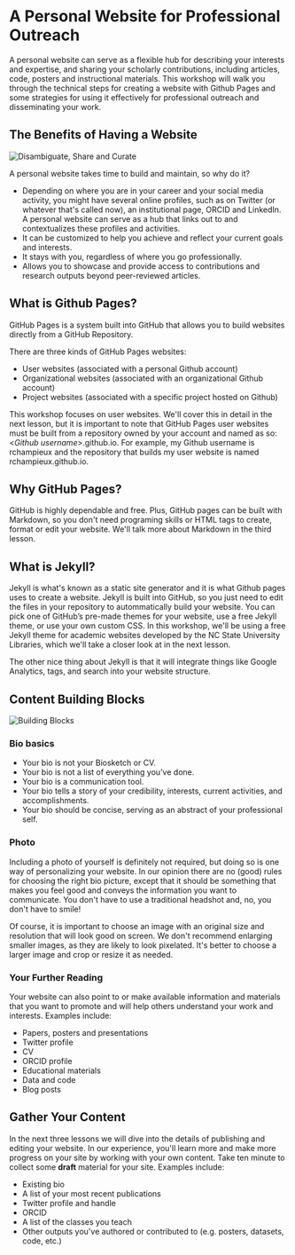 # A Personal Website for Professional Outreach

A personal website can serve as a flexible hub for describing your interests and expertise, and sharing your scholarly contributions, including articles, code, posters and instructional materials.  This workshop will walk you through the technical steps for creating a website with Github Pages and some strategies for using it effectively for professional outreach and disseminating your work.

## The Benefits of Having a Website

![Disambiguate, Share and Curate](../images/website_benefits.png)

A personal website takes time to build and maintain, so why do it?

- Depending on where you are in your career and your social media activity, you might have several online profiles, such as on Twitter (or whatever that's called now), an institutional page, ORCID and LinkedIn.  A personal website can serve as a hub that links out to and contextualizes these profiles and activities.
- It can be customized to help you achieve and reflect your current goals and interests.  
- It stays with you, regardless of where you go professionally.
- Allows you to showcase and provide access to contributions and research outputs beyond peer-reviewed articles.

## What is Github Pages?

GitHub Pages is a system built into GitHub that allows you to build websites directly from a GitHub Repository.

There are three kinds of GitHub Pages websites:

- User websites (associated with a personal Github account)
- Organizational websites (associated with an organizational Github account)
- Project websites (associated with a specific project hosted on Github)

This workshop focuses on user websites.  We'll cover this in detail in the next lesson, but it is important to note that GitHub Pages user websites must be built from a repository owned by your account and named as so:  <*Github username*>.github.io.  For example, my Github username is rchampieux and the repository that builds my user website is named rchampieux.github.io.

## Why GitHub Pages?

GitHub is highly dependable and free.  Plus, GitHub pages can be built with Markdown, so you don't need programing skills or HTML tags to create, format or edit your website.  We'll talk more about Markdown in the third lesson.  

## What is Jekyll?

Jekyll is what's known as a static site generator and it is what Github pages uses to create a website.  Jekyll is built into GitHub, so you just need to edit the files in your repository to autommatically build your website.  You can pick one of GitHub’s pre-made themes for your website, use a free Jekyll theme, or use your own custom CSS.  In this workshop, we'll be using a free Jekyll theme for academic websites developed by the NC State University Libraries, which we'll take a closer look at in the next lesson.

The other nice thing about Jekyll is that it will integrate things like Google Analytics, tags, and search into your website structure.

## Content Building Blocks

![Building Blocks](../images/content.png)

### Bio basics

- Your bio is not your Biosketch or CV.
- Your bio is not a list of everything you’ve done.
- Your bio is a communication tool.
- Your bio tells a story of your credibility, interests, current activities, and accomplishments.
- Your bio should be concise, serving as an abstract of your professional self.

### Photo

Including a photo of yourself is definitely not required, but doing so is one way of personalizing your website.  In our opinion there are no (good) rules for choosing the right bio picture, except that it should be something that makes you feel good and conveys the information you want to communicate. You don't have to use a traditional headshot and, no, you don't have to smile!

Of course, it is important to choose an image with an original size and resolution that will look good on screen.  We don't recommend enlarging smaller images, as they are likely to look pixelated.  It's better to choose a larger image and crop or resize it as needed.

### Your Further Reading

Your website can also point to or make available information and materials that you want to promote and will help others understand your work and interests.  Examples include:

+ Papers, posters and presentations
+ Twitter profile
+ CV
+ ORCID profile
+ Educational materials
+ Data and code
+ Blog posts

## Gather Your Content

In the next three lessons we will dive into the details of publishing and editing your website.  In our experience, you'll learn more and make more progress on your site by working with your own content.  Take ten minute to collect some **draft** material for your site.  Examples include:

- Existing bio
- A list of your most recent publications
- Twitter profile and handle
- ORCID
- A list of the classes you teach
- Other outputs you've authored or contributed to (e.g. posters, datasets, code, etc.)
